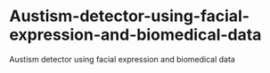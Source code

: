 # Austism-detector-using-facial-expression-and-biomedical-data
Austism detector using facial expression and biomedical data
